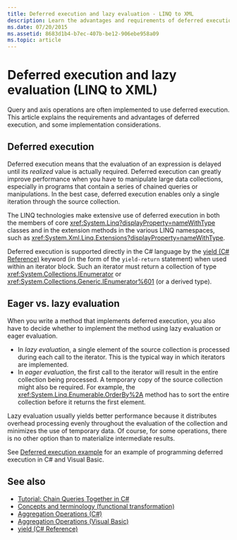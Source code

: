 ```yaml
---
title: Deferred execution and lazy evaluation - LINQ to XML
description: Learn the advantages and requirements of deferred execution, and how to implement it using query and axis operations.
ms.date: 07/20/2015
ms.assetid: 8683d1b4-b7ec-407b-be12-906ebe958a09
ms.topic: article
---
```


# Deferred execution and lazy evaluation (LINQ to XML)

Query and axis operations are often implemented to use deferred execution. This article explains the requirements and advantages of deferred execution, and some implementation considerations.

## Deferred execution

Deferred execution means that the evaluation of an expression is delayed until its *realized* value is actually required. Deferred execution can greatly improve performance when you have to manipulate large data collections, especially in programs that contain a series of chained queries or manipulations. In the best case, deferred execution enables only a single iteration through the source collection.

The LINQ technologies make extensive use of deferred execution in both the members of core <xref:System.Linq?displayProperty=nameWithType> classes and in the extension methods in the various LINQ namespaces, such as <xref:System.Xml.Linq.Extensions?displayProperty=nameWithType>.

Deferred execution is supported directly in the C# language by the [yield (C# Reference)](../../csharp/language-reference/statements/yield.md) keyword (in the form of the `yield-return` statement) when used within an iterator block. Such an iterator must return a collection of type <xref:System.Collections.IEnumerator> or <xref:System.Collections.Generic.IEnumerator%601> (or a derived type).

## Eager vs. lazy evaluation

When you write a method that implements deferred execution, you also have to decide whether to implement the method using lazy evaluation or eager evaluation.

- In *lazy evaluation*, a single element of the source collection is processed during each call to the iterator. This is the typical way in which iterators are implemented.
- In *eager evaluation*, the first call to the iterator will result in the entire collection being processed. A temporary copy of the source collection might also be required. For example, the <xref:System.Linq.Enumerable.OrderBy%2A> method has to sort the entire collection before it returns the first element.

Lazy evaluation usually yields better performance because it distributes overhead processing evenly throughout the evaluation of the collection and minimizes the use of temporary data. Of course, for some operations, there is no other option than to materialize intermediate results.

See [Deferred execution example](deferred-execution-example.md) for an example of programming deferred execution in C# and Visual Basic.

## See also

- [Tutorial: Chain Queries Together in C#](chain-queries-example.md)
- [Concepts and terminology (functional transformation)](concepts-terminology-functional-transformation.md)
- [Aggregation Operations (C#)](../../csharp/linq/standard-query-operators/index.md)
- [Aggregation Operations (Visual Basic)](../../visual-basic/programming-guide/concepts/linq/aggregation-operations.md)
- [yield (C# Reference)](../../csharp/language-reference/statements/yield.md)
